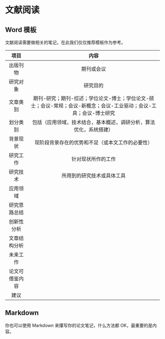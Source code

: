 # 文献阅读

## Word 模板

文献阅读需要做相关的笔记，在此我们仅仅推荐模板作为参考。

|      项目      |                             内容                             |
| :------------:| :----------------------------------------------------------: |
|    出版刊物    |                          期刊或会议                          |
|    研究对象    |                           研究目的                           |
|    文章类别    | 期刊-研究；期刊-综述；学位论文-博士；学位论文-硕士；会议-常规；会议-新概念；会议-工业驱动；会议-工具；会议-博士研究 |
|    划分类别    | 包括（应用领域，技术结合，基本概述，调研分析，算法优化，系统搭建） |
|    背景现状    |       现阶段背景存在的优势和不足（或本文工作的必要性）       |
|    研究工作    |                      针对现状所作的工作                      |
|    研究技术    |                  所用到的研究技术或具体工具                  |
|    应用领域    |                                                              |
|  研究思路总结  |                                                              |
|   创新性分析   |                                                              |
|  文章结构分析  |                                                              |
|    未来工作    |                                                              |
| 论文可借鉴内容 |                                                              |
|      建议      |                                                              |

<!-- TODO: Add the template docs file here -->

## Markdown

你也可以使用 Markdown 来攥写你的论文笔记，什么方法都 OK，最重要的是内容。
